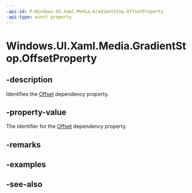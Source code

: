 ```yaml
---
-api-id: P:Windows.UI.Xaml.Media.GradientStop.OffsetProperty
-api-type: winrt property
---
```


<!-- Property syntax
public Windows.UI.Xaml.DependencyProperty OffsetProperty { get; }
-->

# Windows.UI.Xaml.Media.GradientStop.OffsetProperty

## -description
Identifies the [Offset](gradientstop_offset.md) dependency property.



## -property-value
The identifier for the [Offset](gradientstop_offset.md) dependency property.

## -remarks

## -examples

## -see-also

